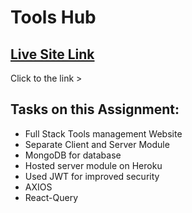 # Tools Hub

## [Live Site Link]()

Click to the link > 

## Tasks on this Assignment:

- Full Stack Tools management Website
- Separate Client and Server Module
- MongoDB for database
- Hosted server module on Heroku
- Used JWT for improved security
- AXIOS
- React-Query